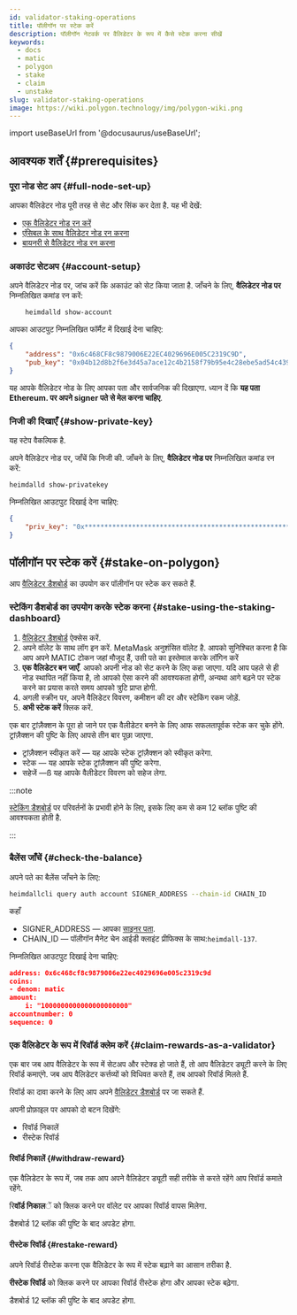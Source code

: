 ```yaml
---
id: validator-staking-operations
title: पॉलीगॉन पर स्टेक करें
description: पॉलीगॉन नेटवर्क पर वैलिडेटर के रूप में कैसे स्टेक करना सीखें
keywords:
  - docs
  - matic
  - polygon
  - stake
  - claim
  - unstake
slug: validator-staking-operations
image: https://wiki.polygon.technology/img/polygon-wiki.png
---
```

import useBaseUrl from '@docusaurus/useBaseUrl';

## आवश्यक शर्तें {#prerequisites}

### पूरा नोड सेट अप {#full-node-set-up}

आपका वैलिडेटर नोड पूरी तरह से सेट और सिंक कर देता है. यह भी देखें:

* [एक वैलिडेटर नोड रन करें](run-validator.md)
* [एंसिबल के साथ वैलिडेटर नोड रन करना](run-validator-ansible.md)
* [बायनरी से वैलिडेटर नोड रन करना](run-validator-binaries.md)

### अकाउंट सेटअप {#account-setup}

अपने वैलिडेटर नोड पर, जांच करें कि अकाउंट को सेट किया जाता है. जाँचने के लिए, **वैलिडेटर नोड पर** निम्नलिखित कमांड रन करें:

```sh
    heimdalld show-account
```

आपका आउटपुट निम्नलिखित फॉर्मैट में दिखाई देना चाहिए:

```json
{
    "address": "0x6c468CF8c9879006E22EC4029696E005C2319C9D",
    "pub_key": "0x04b12d8b2f6e3d45a7ace12c4b2158f79b95e4c28ebe5ad54c439be9431d7fc9dc1164210bf6a5c3b8523528b931e772c86a307e8cff4b725e6b4a77d21417bf19"
}
```

यह आपके वैलिडेटर नोड के लिए आपका पता और सार्वजनिक की दिखाएगा. ध्यान दें कि **यह पता Ethereum. पर अपने signer पते से मेल करना चाहिए**.

### निजी की दिखाएँ {#show-private-key}

यह स्टेप वैकल्पिक है.

अपने वैलिडेटर नोड पर, जाँचें कि निजी की. जाँचने के लिए, **वैलिडेटर नोड पर** निम्नलिखित कमांड रन करें:

```sh
heimdalld show-privatekey
```

निम्नलिखित आउटपुट दिखाई देना चाहिए:

```json
{
    "priv_key": "0x********************************************************"
}
```

## पॉलीगॉन पर स्टेक करें {#stake-on-polygon}

आप [वैलिडेटर डैशबोर्ड](https://staking.polygon.technology/validators/) का उपयोग कर पॉलीगॉन पर स्टेक कर सकते हैं.

### स्टेकिंग डैशबोर्ड का उपयोग करके स्टेक करना {#stake-using-the-staking-dashboard}

1. [वैलिडेटर डैशबोर्ड](https://staking.polygon.technology/validators/) ऐक्सेस करें.
2. अपने वॉलेट के साथ लॉग इन करें. MetaMask अनुशंसित वॉलेट है. आपको सुनिश्चित करना है कि आप अपने MATIC टोकन जहां मौजूद हैं, उसी पते का इस्तेमाल करके लॉगिन करें
3. **एक वैलिडेटर बन जाएँ**. आपको अपनी नोड को सेट करने के लिए कहा जाएगा. यदि आप पहले से ही नोड स्थापित नहीं किया है, तो आपको ऐसा करने की आवश्यकता होगी, अन्यथा आगे बढ़ने पर स्टेक करने का प्रयास करते समय आपको त्रुटि प्राप्त होगी.
4. अगली स्क्रीन पर, अपने वैलिडेटर विवरण, कमीशन की दर और स्टेकिंग रकम जोड़ें.
5. **अभी स्टेक करें** क्लिक करें.

एक बार ट्रांज़ैक्शन के पूरा हो जाने पर एक वैलीडेटर बनने के लिए आफ सफलतापूर्वक स्टेक कर चुके होंगे. ट्रांज़ैक्शन की पुष्टि के लिए आपसे तीन बार पूछा जाएगा.

* ट्रांज़ैक्शन स्वीकृत करें — यह आपके स्टेक ट्रांज़ैक्शन को स्वीकृत करेगा.
* स्टेक — यह आपके स्टेक ट्रांज़ैक्शन की पुष्टि करेगा.
* सहेजें —ß यह आपके वैलीडेटर विवरण को सहेज लेगा.

:::note

[स्टेकिंग डैशबोर्ड](https://staking.polygon.technology/account) पर परिवर्तनों के प्रभावी होने के लिए, इसके लिए कम से कम 12 ब्लॉक पुष्टि की आवश्यकता होती है.

:::

### बैलेंस जाँचें {#check-the-balance}

अपने पते का बैलेंस जाँचने के लिए:

```sh
heimdallcli query auth account SIGNER_ADDRESS --chain-id CHAIN_ID
```

कहाँ

* SIGNER_ADDRESS — आपका [साइनर पता](/docs/maintain/glossary.md#validator).
* CHAIN_ID — पॉलीगॉन मैनेट चेन आईडी क्लाइंट प्रीफिक्स के साथ:`heimdall-137`.

निम्नलिखित आउटपुट दिखाई देना चाहिए:

```json
address: 0x6c468cf8c9879006e22ec4029696e005c2319c9d
coins:
- denom: matic
amount:
    i: "1000000000000000000000"
accountnumber: 0
sequence: 0
```

### एक वैलिडेटर के रूप में रिवॉर्ड क्लेम करें {#claim-rewards-as-a-validator}

एक बार जब आप वैलिडेटर के रूप में सेटअप और स्टेक्ड हो जाते हैं, तो आप वैलिडेटर ड्यूटी करने के लिए रिवॉर्ड कमाएंगे. जब आप वैलिडेटर कर्त्तव्यों को विधिवत करते हैं, तब आपको रिवॉर्ड मिलते हैं.

रिवॉर्ड का दावा करने के लिए आप अपने [वैलिडेटर डैशबोर्ड](https://staking.polygon.technology/account) पर जा सकते हैं.

अपनी प्रोफ़ाइल पर आपको दो बटन दिखेंगे:

* रिवॉर्ड निकालें
* रीस्टेक रिवॉर्ड

#### रिवॉर्ड निकालें {#withdraw-reward}

एक वैलिडेटर के रूप में, जब तक आप अपने वैलिडेटर ड्यूटी सही तरीके से करते रहेंगे आप रिवॉर्ड कमाते रहेंगे.

रि**वॉर्ड निकाल**ें को क्लिक करने पर वॉलेट पर आपका रिवॉर्ड वापस मिलेगा.

डैशबोर्ड 12 ब्लॉक की पुष्टि के बाद अपडेट होगा.

#### रीस्टेक रिवॉर्ड {#restake-reward}

अपने रिवॉर्ड रीस्टेक करना एक वैलिडेटर के रूप में स्टेक बढ़ाने का आसान तरीका है.

**रीस्टेक रिवॉर्ड** को क्लिक करने पर आपका रिवॉर्ड रीस्टेक होगा और आपका स्टेक बढ़ेगा.

डैशबोर्ड 12 ब्लॉक की पुष्टि के बाद अपडेट होगा.
